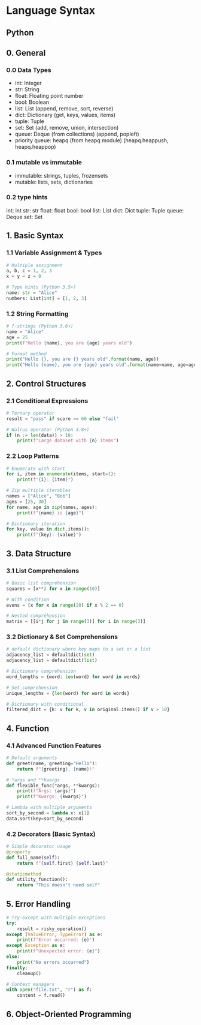 # Language Syntax

## Python

## 0. General
### 0.0 Data Types
- int: Integer
- str: String
- float: Floating point number
- bool: Boolean
- list: List (append, remove, sort, reverse)
- dict: Dictionary (get, keys, values, items)
- tuple: Tuple
- set: Set (add, remove, union, intersection)
- queue: Deque (from collections) (append, popleft)
- priority queue: heapq (from heapq module) (heapq.heappush, heapq.heappop)

### 0.1 mutable vs immutable
- immutable: strings, tuples, frozensets
- mutable: lists, sets, dictionaries

### 0.2 type hints
int: int
str: str
float: float
bool: bool
list: List
dict: Dict
tuple: Tuple
queue: Deque
set: Set

## 1. Basic Syntax
### 1.1 Variable Assignment & Types
```python
# Multiple assignment
a, b, c = 1, 2, 3
x = y = z = 0

# Type hints (Python 3.5+)
name: str = "Alice"
numbers: List[int] = [1, 2, 3]
```

### 1.2 String Formatting
```python
# f-strings (Python 3.6+)
name = "Alice"
age = 25
print(f"Hello {name}, you are {age} years old")

# Format method
print("Hello {}, you are {} years old".format(name, age))
print("Hello {name}, you are {age} years old".format(name=name, age=age))
```

## 2. Control Structures
### 2.1 Conditional Expressions
```python
# Ternary operator
result = "pass" if score >= 60 else "fail"

# Walrus operator (Python 3.8+)
if (n := len(data)) > 10:
    print(f"Large dataset with {n} items")
```

### 2.2 Loop Patterns
```python
# Enumerate with start
for i, item in enumerate(items, start=1):
    print(f"{i}: {item}")

# Zip multiple iterables
names = ["Alice", "Bob"]
ages = [25, 30]
for name, age in zip(names, ages):
    print(f"{name} is {age}")

# Dictionary iteration
for key, value in dict.items():
    print(f"{key}: {value}")
```


## 3. Data Structure
### 3.1 List Comprehensions
```python
# Basic list comprehension
squares = [x**2 for x in range(10)]

# With condition
evens = [x for x in range(20) if x % 2 == 0]

# Nested comprehension
matrix = [[i*j for j in range(3)] for i in range(3)]
```

### 3.2 Dictionary & Set Comprehensions
```python
# default dictionary where key maps to a set or a list
adjacency_list = defaultdict(set)
adjacency_list = defaultdict(list)

# Dictionary comprehension
word_lengths = {word: len(word) for word in words}

# Set comprehension
unique_lengths = {len(word) for word in words}

# Dictionary with conditional
filtered_dict = {k: v for k, v in original.items() if v > 10}
```

## 4. Function
### 4.1 Advanced Function Features
```python
# Default arguments
def greet(name, greeting="Hello"):
    return f"{greeting}, {name}!"

# *args and **kwargs
def flexible_func(*args, **kwargs):
    print(f"Args: {args}")
    print(f"Kwargs: {kwargs}")

# Lambda with multiple arguments
sort_by_second = lambda x: x[1]
data.sort(key=sort_by_second)
```

### 4.2 Decorators (Basic Syntax)
```python
# Simple decorator usage
@property
def full_name(self):
    return f"{self.first} {self.last}"

@staticmethod
def utility_function():
    return "This doesn't need self"
```

## 5. Error Handling
```python
# Try-except with multiple exceptions
try:
    result = risky_operation()
except (ValueError, TypeError) as e:
    print(f"Error occurred: {e}")
except Exception as e:
    print(f"Unexpected error: {e}")
else:
    print("No errors occurred")
finally:
    cleanup()

# Context managers
with open("file.txt", "r") as f:
    content = f.read()
```


## 6. Object-Oriented Programming